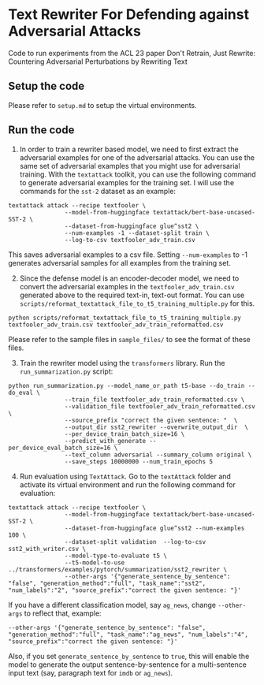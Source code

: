 # Text Rewriter For Defending against Adversarial Attacks
Code to run experiments from the ACL 23 paper Don't Retrain, Just Rewrite: Countering Adversarial Perturbations by Rewriting Text 

## Setup the code

Please refer to `setup.md` to setup the virtual environments.

## Run the code

1. In order to train a rewriter based model, we need to first extract the adversarial examples for one of the adversarial attacks. You can use the same set of adversarial examples that you might use for adversarial training. With the `textattack` toolkit, you can use the following command to generate adversarial examples for the training set. I will use the commands for the `sst-2` dataset as an example:

```
textattack attack --recipe textfooler \
                --model-from-huggingface textattack/bert-base-uncased-SST-2 \
                --dataset-from-huggingface glue^sst2 \
                --num-examples -1 --dataset-split train \
                --log-to-csv textfooler_adv_train.csv
```
This saves adversarial examples to a csv file. Setting `--num-examples` to -1 generates adversarial samples for all examples from the training set.

2. Since the defense model is an encoder-decoder model, we need to convert the adversarial examples in the `textfooler_adv_train.csv` generated above to the required text-in, text-out format. You can use `scripts/reformat_textattack_file_to_t5_training_multiple.py` for this.

```
python scripts/reformat_textattack_file_to_t5_training_multiple.py textfooler_adv_train.csv textfooler_adv_train_reformatted.csv 
```

Please refer to the sample files in `sample_files/` to see the format of these files.

3. Train the rewriter model using the `transformers` library. Run the `run_summarization.py` script:

```
python run_summarization.py --model_name_or_path t5-base --do_train --do_eval \
                --train_file textfooler_adv_train_reformatted.csv \
                --validation_file textfooler_adv_train_reformatted.csv \
                --source_prefix "correct the given sentence: "  \
                --output_dir sst2_rewriter --overwrite_output_dir  \
                --per_device_train_batch_size=16 \
                --predict_with_generate --per_device_eval_batch_size=16 \
                --text_column adversarial --summary_column original \
                --save_steps 10000000 --num_train_epochs 5
```

4. Run evaluation using `TextAttack`. Go to the `textAttack` folder and activate its virtual environment and run the following command for evaluation:

```
textattack attack --recipe textfooler \
                --model-from-huggingface textattack/bert-base-uncased-SST-2 \
                --dataset-from-huggingface glue^sst2 --num-examples 100 \
                --dataset-split validation  --log-to-csv sst2_with_writer.csv \
                --model-type-to-evaluate t5 \
                --t5-model-to-use ../transformers/examples/pytorch/summarization/sst2_rewriter \
                --other-args '{"generate_sentence_by_sentence": "false", "generation_method":"full", "task_name":"sst2", "num_labels":"2", "source_prefix":"correct the given sentence: "}'
```

If you have a different classification model, say `ag_news`, change `--other-args` to reflect that, example:
```
--other-args '{"generate_sentence_by_sentence": "false", "generation_method":"full", "task_name":"ag_news", "num_labels":"4", "source_prefix":"correct the given sentence: "}'
```

Also, if you set `generate_sentence_by_sentence` to `true`, this will enable the model to generate the output sentence-by-sentence for a multi-sentence input text (say, paragraph text for `imdb` or `ag_news`).
